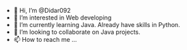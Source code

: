 - 👋 Hi, I’m @Didar092
- 👀 I’m interested in Web developing
- 🌱 I’m currently learning Java. Already have skills in Python.
- 💞️ I’m looking to collaborate on Java projects.
- 📫 How to reach me ...

<!---
Didar092/Didar092 is a ✨ special ✨ repository because its `README.md` (this file) appears on your GitHub profile.
You can click the Preview link to take a look at your changes.
--->
